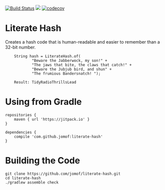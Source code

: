 [![Build Status](https://travis-ci.org/jomof/literate-hash.svg?branch=master)](https://travis-ci.org/jomof/literate-hash)
[![](https://jitpack.io/v/jomof/literate-hash.svg)](https://jitpack.io/#jomof/literate-hash)
[![codecov](https://codecov.io/gh/jomof/literate-hash/branch/master/graph/badge.svg)](https://codecov.io/gh/jomof/literate-hash)

# Literate Hash
Creates a hash code that is human-readable and easier to remember than a 32-bit number.

        String hash = LiterateHash.of(
                "Beware the Jabberwock, my son!" +
                "The jaws that bite, the claws that catch!" +
                "Beware the Jubjub bird, and shun" +
                "The frumious Bandersnatch! ");
                
        Result: TidyRadioThrillsLead

# Using from Gradle

    repositories {
        maven { url 'https://jitpack.io' }
    }
    
    dependencies {
        compile 'com.github.jomof:literate-hash'
    }

# Building the Code

    git clone https://github.com/jomof/literate-hash.git
    cd literate-hash
    ./gradlew assemble check
